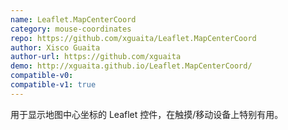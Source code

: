 ```yaml
---
name: Leaflet.MapCenterCoord
category: mouse-coordinates
repo: https://github.com/xguaita/Leaflet.MapCenterCoord
author: Xisco Guaita
author-url: https://github.com/xguaita
demo: http://xguaita.github.io/Leaflet.MapCenterCoord/
compatible-v0:
compatible-v1: true
---
```


用于显示地图中心坐标的 Leaflet 控件，在触摸/移动设备上特别有用。

